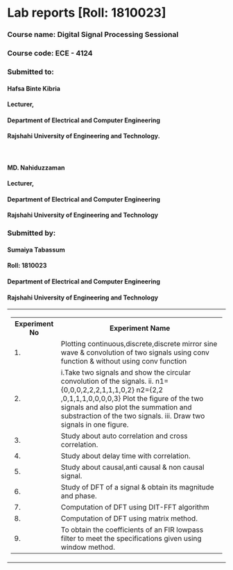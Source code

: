 <h1>Lab reports [Roll: 1810023]</h1>
<h3>Course name: Digital Signal Processing Sessional</h3>
<h3>Course code: ECE - 4124 </h3>
<h3>Submitted to:</h3>
<h4>Hafsa Binte Kibria</h4>
<h4>Lecturer,</h4>
<h4>Department of Electrical and Computer Engineering</h4>
<h4>Rajshahi University of Engineering and Technology.</h4>
<br>

<h4>MD. Nahiduzzaman</h4>
<h4>Lecturer,</h4>
<h4>Department of Electrical and Computer Engineering</h4>
<h4>Rajshahi University of Engineering and Technology</h4>

<h3>Submitted by:</h3>
<h4>Sumaiya Tabassum</h4>
<h4>Roll: 1810023</h4>
<h4>Department of Electrical and Computer Engineering</h4>
<h4>Rajshahi University of Engineering and Technology</h4>
<table cellspacing="0" cellpadding="0" border="0">
	<tr>
		<td>
			<table cellspacing="3" border="0">
				<tr>
					<th>Experiment No</th>
					<th>Experiment Name</th>
				</tr>
				<tr>
					<td>1.</td>
					<td>Plotting continuous,discrete,discrete mirror sine wave & convolution of two signals using conv function & without using conv function</td>
				</tr>
				<tr>
					<td>2.</td>
					<td>i.Take two signals and show the circular convolution of the signals.
ii. n1={0,0,0,2,2,2,1,1,1,0,2}
 n2={2,2 ,0,1,1,1,0,0,0,0,3}
Plot the figure of the two signals and also plot the summation and 
substraction of the two signals.
iii. Draw two signals in one figure.</td>
				</tr>
				<tr>
				<td>3.</td>
				<td>Study about auto correlation and cross correlation.</td>
				</tr>
				<tr>
				<td>4.</td>
				<td>Study about delay time with correlation. </td>
				</tr>
				<tr>
				<td>5.</td>
				<td>Study about causal,anti causal & non causal signal. </td>
				</tr>
				<td>6.</td>
				<td> Study of DFT of a signal & obtain its magnitude and phase.
 </td>
				</tr>
				<td>7.</td>
				<td> Computation of DFT using DIT-FFT algorithm </td>
				</tr>
				<td>8.</td>
				<td> Computation of DFT using matrix method. </td>
				</tr>
				<td>9.</td>
				<td>  To obtain the coefficients of an FIR lowpass filter to meet the specifications 
given using window method. </td>
				</tr>
			</table>
		</td>
	</tr>
</table>
 
